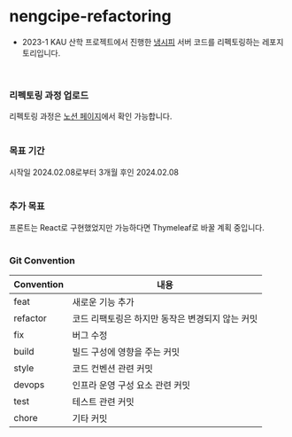 # nengcipe-refactoring

- 2023-1 KAU 산학 프로젝트에서 진행한 [냉시피](https://github.com/NENGCIPE) 서버 코드를 리펙토링하는 레포지토리입니다.   

<br>

### 리펙토링 과정 업로드
리펙토링 과정은 [노션 페이지](https://garnet-waxflower-dcc.notion.site/ef0531af7ab14ae3b386d56c291f4c29?pvs=4)에서 확인 가능합니다.
<br>
<br>
### 목표 기간
시작일 2024.02.08로부터 3개월 후인 2024.02.08
<br>
<br>
### 추가 목표

프론트는 React로 구현했었지만 가능하다면 Thymeleaf로 바꿀 계획 중입니다.
<br>
<br>
### Git Convention
|Convention|내용|
|------|---|
|feat|새로운 기능 추가|
|refactor|코드 리팩토링은 하지만 동작은 변경되지 않는 커밋|
|fix|버그 수정|
|build|빌드 구성에 영향을 주는 커밋|
|style|코드 컨벤션 관련 커밋|
|devops|인프라 운영 구성 요소 관련 커밋|
|test|테스트 관련 커밋|
|chore|기타 커밋|

